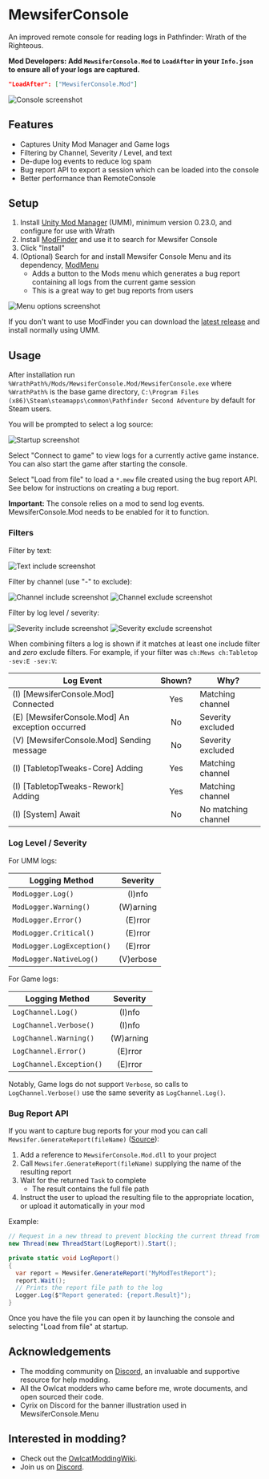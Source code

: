 # MewsiferConsole
An improved remote console for reading logs in Pathfinder: Wrath of the Righteous.

**Mod Developers: Add `MewsiferConsole.Mod` to `LoadAfter` in your `Info.json` to ensure all of your logs are captured.**

```json
"LoadAfter": ["MewsiferConsole.Mod"]
```

![Console screenshot](https://github.com/Pathfinder-WOTR-Modding-Community/MewsiferConsole/blob/main/screenshots/console.png)

## Features

* Captures Unity Mod Manager and Game logs
* Filtering by Channel, Severity / Level, and text
* De-dupe log events to reduce log spam
* Bug report API to export a session which can be loaded into the console
* Better performance than RemoteConsole

## Setup

1. Install [Unity Mod Manager](https://github.com/newman55/unity-mod-manager) (UMM), minimum version 0.23.0, and configure for use with Wrath
2. Install [ModFinder](https://github.com/Pathfinder-WOTR-Modding-Community/ModFinder) and use it to search for Mewsifer Console
3. Click "Install"
4. (Optional) Search for and install Mewsifer Console Menu and its dependency, [ModMenu]()
    * Adds a button to the Mods menu which generates a bug report containing all logs from the current game session
    * This is a great way to get bug reports from users

![Menu options screenshot](https://github.com/Pathfinder-WOTR-Modding-Community/MewsiferConsole/blob/main/screenshots/menu.png)

If you don't want to use ModFinder you can download the [latest release](https://github.com/Pathfinder-WOTR-Modding-Community/MewsiferConsole/releases) and install normally using UMM.

## Usage

After installation run `%WrathPath%/Mods/MewsiferConsole.Mod/MewsiferConsole.exe` where `%WrathPath%` is the base game directory, `C:\Program Files (x86)\Steam\steamapps\common\Pathfinder Second Adventure` by default for Steam users.

You will be prompted to select a log source:

![Startup screenshot](https://github.com/Pathfinder-WOTR-Modding-Community/MewsiferConsole/blob/main/screenshots/startup.png)

Select "Connect to game" to view logs for a currently active game instance. You can also start the game after starting the console.

Select "Load from file" to load a `*.mew` file created using the bug report API. See below for instructions on creating a bug report.

**Important:** The console relies on a mod to send log events. MewsiferConsole.Mod needs to be enabled for it to function.

### Filters

Filter by text:

![Text include screenshot](https://github.com/Pathfinder-WOTR-Modding-Community/MewsiferConsole/blob/main/screenshots/text_include.png)

Filter by channel (use "-" to exclude):

![Channel include screenshot](https://github.com/Pathfinder-WOTR-Modding-Community/MewsiferConsole/blob/main/screenshots/channel_include.png)
![Channel exclude screenshot](https://github.com/Pathfinder-WOTR-Modding-Community/MewsiferConsole/blob/main/screenshots/channel_exclude.png)

Filter by log level / severity:

![Severity include screenshot](https://github.com/Pathfinder-WOTR-Modding-Community/MewsiferConsole/blob/main/screenshots/severity_include.png)
![Severity exclude screenshot](https://github.com/Pathfinder-WOTR-Modding-Community/MewsiferConsole/blob/main/screenshots/severity_exclude.png)

When combining filters a log is shown if it matches at least one include filter and *zero* exclude filters. For example, if your filter was `ch:Mews ch:Tabletop -sev:E -sev:V`:

| Log Event                                       | Shown? | Why?                |
| ----------------------------------------------- | :----: | ------------------- |
| (I) [MewsiferConsole.Mod] Connected             | Yes    | Matching channel    |
| (E) [MewsiferConsole.Mod] An exception occurred | No     | Severity excluded   |
| (V) [MewsiferConsole.Mod] Sending message       | No     | Severity excluded   |
| (I) [TabletopTweaks-Core] Adding                | Yes    | Matching channel    |
| (I) [TabletopTweaks-Rework] Adding              | Yes    | Matching channel    |
| (I) [System] Await                              | No     | No matching channel |

### Log Level / Severity

For UMM logs:

| Logging Method             | Severity  |
| -------------------------- | :-------: |
| `ModLogger.Log()`          | (I)nfo    |
| `ModLogger.Warning()`      | (W)arning |
| `ModLogger.Error()`        | (E)rror   |
| `ModLogger.Critical()`     | (E)rror   |
| `ModLogger.LogException()` | (E)rror   |
| `ModLogger.NativeLog()`    | (V)erbose |

For Game logs:

| Logging Method           | Severity  |
| ------------------------ | :-------: |
| `LogChannel.Log()`       | (I)nfo    |
| `LogChannel.Verbose()`   | (I)nfo    |
| `LogChannel.Warning()`   | (W)arning |
| `LogChannel.Error()`     | (E)rror   |
| `LogChannel.Exception()` | (E)rror   |

Notably, Game logs do not support `Verbose`, so calls to `LogChannel.Verbose()` use the same severity as `LogChannel.Log()`.

### Bug Report API

If you want to capture bug reports for your mod you can call `Mewsifer.GenerateReport(fileName)` ([Source](https://github.com/Pathfinder-WOTR-Modding-Community/MewsiferConsole/blob/main/MewsiferConsole.Mod/Mewsifer.cs)):

1. Add a reference to `MewsiferConsole.Mod.dll` to your project
2. Call `Mewsifer.GenerateReport(fileName)` supplying the name of the resulting report
3. Wait for the returned `Task` to complete
    * The result contains the full file path
4. Instruct the user to upload the resulting file to the appropriate location, or upload it automatically in your mod

Example:

```C#
// Request in a new thread to prevent blocking the current thread from executing when Wait() is called
new Thread(new ThreadStart(LogReport)).Start();

private static void LogReport()
{
  var report = Mewsifer.GenerateReport("MyModTestReport");
  report.Wait();
  // Prints the report file path to the log
  Logger.Log($"Report generated: {report.Result}");
}
```

Once you have the file you can open it by launching the console and selecting "Load from file" at startup.

## Acknowledgements

* The modding community on [Discord](https://discord.com/invite/wotr), an invaluable and supportive resource for help modding.
* All the Owlcat modders who came before me, wrote documents, and open sourced their code.
* Cyrix on Discord for the banner illustration used in MewsiferConsole.Menu

## Interested in modding?

* Check out the [OwlcatModdingWiki](https://github.com/WittleWolfie/OwlcatModdingWiki/wiki).
* Join us on [Discord](https://discord.com/invite/wotr).
